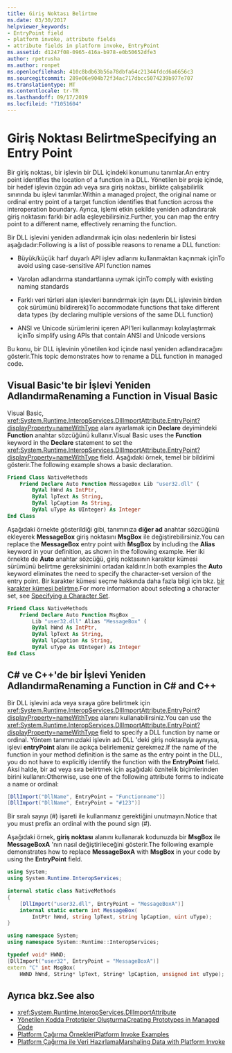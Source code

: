 ```yaml
---
title: Giriş Noktası Belirtme
ms.date: 03/30/2017
helpviewer_keywords:
- EntryPoint field
- platform invoke, attribute fields
- attribute fields in platform invoke, EntryPoint
ms.assetid: d1247f08-0965-416a-b978-e0b50652dfe3
author: rpetrusha
ms.author: ronpet
ms.openlocfilehash: 410c8bdb63b56a78dbfa64c21344fdcd6a6656c3
ms.sourcegitcommit: 289e06e904b72f34ac717dbcc5074239b977e707
ms.translationtype: MT
ms.contentlocale: tr-TR
ms.lasthandoff: 09/17/2019
ms.locfileid: "71051604"
---
```

# <a name="specifying-an-entry-point"></a><span data-ttu-id="10d9c-102">Giriş Noktası Belirtme</span><span class="sxs-lookup"><span data-stu-id="10d9c-102">Specifying an Entry Point</span></span>
<span data-ttu-id="10d9c-103">Bir giriş noktası, bir işlevin bir DLL içindeki konumunu tanımlar.</span><span class="sxs-lookup"><span data-stu-id="10d9c-103">An entry point identifies the location of a function in a DLL.</span></span> <span data-ttu-id="10d9c-104">Yönetilen bir proje içinde, bir hedef işlevin özgün adı veya sıra giriş noktası, birlikte çalışabilirlik sınırında bu işlevi tanımlar.</span><span class="sxs-lookup"><span data-stu-id="10d9c-104">Within a managed project, the original name or ordinal entry point of a target function identifies that function across the interoperation boundary.</span></span> <span data-ttu-id="10d9c-105">Ayrıca, işlemi etkin şekilde yeniden adlandırarak giriş noktasını farklı bir adla eşleyebilirsiniz.</span><span class="sxs-lookup"><span data-stu-id="10d9c-105">Further, you can map the entry point to a different name, effectively renaming the function.</span></span>  
  
 <span data-ttu-id="10d9c-106">Bir DLL işlevini yeniden adlandırmak için olası nedenlerin bir listesi aşağıdadır:</span><span class="sxs-lookup"><span data-stu-id="10d9c-106">Following is a list of possible reasons to rename a DLL function:</span></span>  
  
- <span data-ttu-id="10d9c-107">Büyük/küçük harf duyarlı API işlev adlarını kullanmaktan kaçınmak için</span><span class="sxs-lookup"><span data-stu-id="10d9c-107">To avoid using case-sensitive API function names</span></span>  
  
- <span data-ttu-id="10d9c-108">Varolan adlandırma standartlarına uymak için</span><span class="sxs-lookup"><span data-stu-id="10d9c-108">To comply with existing naming standards</span></span>  
  
- <span data-ttu-id="10d9c-109">Farklı veri türleri alan işlevleri barındırmak için (aynı DLL işlevinin birden çok sürümünü bildirerek)</span><span class="sxs-lookup"><span data-stu-id="10d9c-109">To accommodate functions that take different data types (by declaring multiple versions of the same DLL function)</span></span>  
  
- <span data-ttu-id="10d9c-110">ANSI ve Unicode sürümlerini içeren API'leri kullanmayı kolaylaştırmak için</span><span class="sxs-lookup"><span data-stu-id="10d9c-110">To simplify using APIs that contain ANSI and Unicode versions</span></span>  
  
 <span data-ttu-id="10d9c-111">Bu konu, bir DLL işlevinin yönetilen kod içinde nasıl yeniden adlandıracağını gösterir.</span><span class="sxs-lookup"><span data-stu-id="10d9c-111">This topic demonstrates how to rename a DLL function in managed code.</span></span>  
  
## <a name="renaming-a-function-in-visual-basic"></a><span data-ttu-id="10d9c-112">Visual Basic'te bir İşlevi Yeniden Adlandırma</span><span class="sxs-lookup"><span data-stu-id="10d9c-112">Renaming a Function in Visual Basic</span></span>  
 <span data-ttu-id="10d9c-113">Visual Basic, <xref:System.Runtime.InteropServices.DllImportAttribute.EntryPoint?displayProperty=nameWithType> alanı ayarlamak için **Declare** deyimindeki **Function** anahtar sözcüğünü kullanır.</span><span class="sxs-lookup"><span data-stu-id="10d9c-113">Visual Basic uses the **Function** keyword in the **Declare** statement to set the <xref:System.Runtime.InteropServices.DllImportAttribute.EntryPoint?displayProperty=nameWithType> field.</span></span> <span data-ttu-id="10d9c-114">Aşağıdaki örnek, temel bir bildirimi gösterir.</span><span class="sxs-lookup"><span data-stu-id="10d9c-114">The following example shows a basic declaration.</span></span>  
  
```vb
Friend Class NativeMethods
    Friend Declare Auto Function MessageBox Lib "user32.dll" (
        ByVal hWnd As IntPtr,
        ByVal lpText As String,
        ByVal lpCaption As String,
        ByVal uType As UInteger) As Integer
End Class
```
  
 <span data-ttu-id="10d9c-115">Aşağıdaki örnekte gösterildiği gibi, tanımınıza **diğer ad** anahtar sözcüğünü ekleyerek **MessageBox** giriş noktasını **MsgBox** ile değiştirebilirsiniz.</span><span class="sxs-lookup"><span data-stu-id="10d9c-115">You can replace the **MessageBox** entry point with **MsgBox** by including the **Alias** keyword in your definition, as shown in the following example.</span></span> <span data-ttu-id="10d9c-116">Her iki örnekte de **Auto** anahtar sözcüğü, giriş noktasının karakter kümesi sürümünü belirtme gereksinimini ortadan kaldırır.</span><span class="sxs-lookup"><span data-stu-id="10d9c-116">In both examples the **Auto** keyword eliminates the need to specify the character-set version of the entry point.</span></span> <span data-ttu-id="10d9c-117">Bir karakter kümesi seçme hakkında daha fazla bilgi için bkz. [bir karakter kümesi belirtme](specifying-a-character-set.md).</span><span class="sxs-lookup"><span data-stu-id="10d9c-117">For more information about selecting a character set, see [Specifying a Character Set](specifying-a-character-set.md).</span></span>  
  
```vb
Friend Class NativeMethods
    Friend Declare Auto Function MsgBox _
        Lib "user32.dll" Alias "MessageBox" (
        ByVal hWnd As IntPtr,
        ByVal lpText As String,
        ByVal lpCaption As String,
        ByVal uType As UInteger) As Integer
End Class
```
  
## <a name="renaming-a-function-in-c-and-c"></a><span data-ttu-id="10d9c-118">C# ve C++'de bir İşlevi Yeniden Adlandırma</span><span class="sxs-lookup"><span data-stu-id="10d9c-118">Renaming a Function in C# and C++</span></span>  
 <span data-ttu-id="10d9c-119">Bir DLL işlevini ada veya sıraya göre belirtmek için <xref:System.Runtime.InteropServices.DllImportAttribute.EntryPoint?displayProperty=nameWithType> alanını kullanabilirsiniz.</span><span class="sxs-lookup"><span data-stu-id="10d9c-119">You can use the <xref:System.Runtime.InteropServices.DllImportAttribute.EntryPoint?displayProperty=nameWithType> field to specify a DLL function by name or ordinal.</span></span> <span data-ttu-id="10d9c-120">Yöntem tanımınızdaki işlevin adı DLL 'deki giriş noktasıyla aynıysa, işlevi **entryPoint** alanı ile açıkça belirlemeniz gerekmez.</span><span class="sxs-lookup"><span data-stu-id="10d9c-120">If the name of the function in your method definition is the same as the entry point in the DLL, you do not have to explicitly identify the function with the **EntryPoint** field.</span></span> <span data-ttu-id="10d9c-121">Aksi halde, bir ad veya sıra belirtmek için aşağıdaki öznitelik biçimlerinden birini kullanın:</span><span class="sxs-lookup"><span data-stu-id="10d9c-121">Otherwise, use one of the following attribute forms to indicate a name or ordinal:</span></span>  
  
```csharp
[DllImport("DllName", EntryPoint = "Functionname")]
[DllImport("DllName", EntryPoint = "#123")]
```
  
 <span data-ttu-id="10d9c-122">Bir sıralı sayıyı (#) işareti ile kullanmanız gerektiğini unutmayın.</span><span class="sxs-lookup"><span data-stu-id="10d9c-122">Notice that you must prefix an ordinal with the pound sign (#).</span></span>  
  
 <span data-ttu-id="10d9c-123">Aşağıdaki örnek, **giriş noktası** alanını kullanarak kodunuzda bir **MsgBox** ile **MessageBoxA** 'nın nasıl değiştirileceğini gösterir.</span><span class="sxs-lookup"><span data-stu-id="10d9c-123">The following example demonstrates how to replace **MessageBoxA** with **MsgBox** in your code by using the **EntryPoint** field.</span></span>  
  
```csharp
using System;
using System.Runtime.InteropServices;

internal static class NativeMethods
{
    [DllImport("user32.dll", EntryPoint = "MessageBoxA")]
    internal static extern int MessageBox(
        IntPtr hWnd, string lpText, string lpCaption, uint uType);
}
```
  
```cpp
using namespace System;
using namespace System::Runtime::InteropServices;

typedef void* HWND;
[DllImport("user32", EntryPoint = "MessageBoxA")]
extern "C" int MsgBox(
    HWND hWnd, String* lpText, String* lpCaption, unsigned int uType);
```
  
## <a name="see-also"></a><span data-ttu-id="10d9c-124">Ayrıca bkz.</span><span class="sxs-lookup"><span data-stu-id="10d9c-124">See also</span></span>

- <xref:System.Runtime.InteropServices.DllImportAttribute>
- [<span data-ttu-id="10d9c-125">Yönetilen Kodda Prototipler Oluşturma</span><span class="sxs-lookup"><span data-stu-id="10d9c-125">Creating Prototypes in Managed Code</span></span>](creating-prototypes-in-managed-code.md)
- [<span data-ttu-id="10d9c-126">Platform Çağırma Örnekleri</span><span class="sxs-lookup"><span data-stu-id="10d9c-126">Platform Invoke Examples</span></span>](platform-invoke-examples.md)
- [<span data-ttu-id="10d9c-127">Platform Çağırma ile Veri Hazırlama</span><span class="sxs-lookup"><span data-stu-id="10d9c-127">Marshaling Data with Platform Invoke</span></span>](marshaling-data-with-platform-invoke.md)
